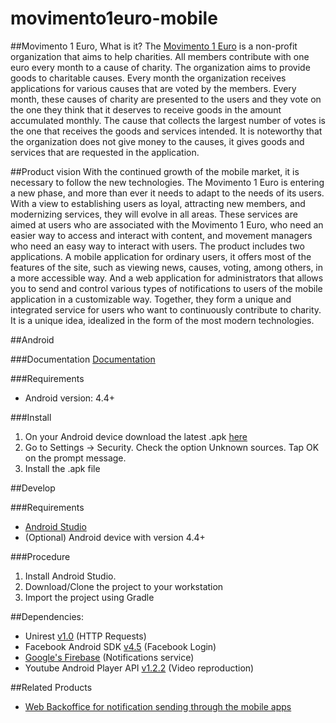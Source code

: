 # movimento1euro-mobile

##Movimento 1 Euro, What is it? 
The [Movimento 1 Euro](https://movimento1euro.com/) is a non-profit organization that aims to help charities. All members contribute with one euro every month to a cause of charity. The organization aims to provide goods to charitable causes. Every month the organization receives applications for various causes that are voted by the members.  Every month, these causes of charity are presented to the users and they vote on the one they think that it deserves to receive goods in the amount accumulated monthly. The cause that collects the largest number of votes is the one that receives the goods and services intended. It is noteworthy that the organization does not give money to the causes, it gives goods and services that are requested in the application. 

##Product vision
With the continued growth of the mobile market, it is necessary to follow the new technologies. The Movimento 1 Euro is entering a new phase, and more than ever it needs to adapt to the needs of its users. With a view to establishing users as loyal, attracting new members, and modernizing services, they will evolve in all areas.
These services are aimed at users who are associated with the Movimento 1 Euro, who need an easier way to access and interact with content, and movement managers who need an easy way to interact with users.
The product includes two applications. A mobile application for ordinary users, it offers most of the features of the site, such as viewing news, causes, voting, among others, in a more accessible way. And a web application for administrators that allows you to send and control various types of notifications to users of the mobile application in a customizable way. Together, they form a unique and integrated service for users who want to continuously contribute to charity. It is a unique idea, idealized in the form of the most modern technologies.


##Android

###Documentation
[Documentation](https://dimamo5.github.io/movimento1euro-mobile/)

###Requirements
* Android version: 4.4+

###Install
1. On your Android device download the latest .apk [here](https://github.com/dimamo5/movimento1euro-mobile/releases/tag/0.5)
2. Go to Settings -> Security. Check the option Unknown sources. Tap OK on the prompt message.
3. Install the .apk file


##Develop

###Requirements
* [Android Studio](https://developer.android.com/studio/index.html)
* (Optional) Android device with version 4.4+

###Procedure
1. Install Android Studio.
2. Download/Clone the project to your workstation
3. Import the project using Gradle

##Dependencies:
* Unirest [v1.0](https://github.com/zeeshanejaz/unirest-android) (HTTP Requests)
* Facebook Android SDK [v4.5](https://developers.facebook.com/docs/reference/android/4.5/) (Facebook Login)
* [Google's Firebase](https://firebase.google.com/) (Notifications service)
* Youtube Android Player API [v1.2.2](https://developers.google.com/youtube/android/player/) (Video reproduction)

##Related Products
- [Web Backoffice for notification sending through the mobile apps](https://github.com/dimamo5/movimento1euro-web)

